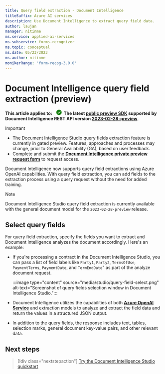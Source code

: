 ```yaml
---
title: Query field extraction - Document Intelligence
titleSuffix: Azure AI services
description: Use Document Intelligence to extract query field data.
author: laujan
manager: nitinme
ms.service: applied-ai-services
ms.subservice: forms-recognizer
ms.topic: conceptual
ms.date: 05/23/2023
ms.author: nitinme
monikerRange: 'form-recog-3.0.0'
---
```


<!-- markdownlint-disable MD033 -->

# Document Intelligence query field extraction (preview)

**This article applies to:** ![Document Intelligence checkmark](media/yes-icon.png) **The latest [public preview SDK](sdk-preview.md) supported by Document Intelligence REST API version [2023-02-28-preview](https://westus.dev.cognitive.microsoft.com/docs/services/form-recognizer-api-2023-02-28-preview/operations/AnalyzeDocument)**.

> [!IMPORTANT]
>
> * The Document Intelligence Studio query fields extraction feature is currently in gated preview. Features, approaches and processes may change, prior to General Availability (GA), based on user feedback.
> * Complete and submit the [**Document Intelligence private preview request form**](https://aka.ms/form-recognizer/preview/survey) to request access.

Document Intelligence now supports query field extractions using Azure OpenAI capabilities. With query field extraction, you can add fields to the extraction process using a query request without the need for added training.

> [!NOTE]
>
> Document Intelligence Studio query field extraction is currently available with the general document model for the `2023-02-28-preview` release.

## Select query fields

For query field extraction, specify the fields you want to extract and Document Intelligence analyzes the document accordingly. Here's an example:

* If you're processing a contract in the Document Intelligence Studio, you can pass a list of field labels like `Party1`, `Party2`, `TermsOfUse`, `PaymentTerms`, `PaymentDate`, and `TermEndDate`" as part of the analyze document request.

   :::image type="content" source="media/studio/query-field-select.png" alt-text="Screenshot of query fields selection window in Document Intelligence Studio.":::

* Document Intelligence utilizes the capabilities of both [**Azure OpenAI Service**](../../ai-services/openai/overview.md) and extraction models to analyze and extract the field data and return the values in a structured JSON output.

* In addition to the query fields, the response includes text, tables, selection marks, general document key-value pairs, and other relevant data.

## Next steps

> [!div class="nextstepaction"]
> [Try the Document Intelligence Studio quickstart](./quickstarts/try-document-intelligence-studio.md)
